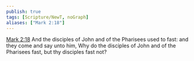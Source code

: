 ```yaml
---
publish: true
tags: [Scripture/NewT, noGraph]
aliases: ["Mark 2:18"]
---
```

[Mark 2:18](https://churchofjesuschrist.org/study/scriptures/nt/mark/2?lang=eng&id=p18#p18) And the disciples of John and of the Pharisees used to fast: and they come and say unto him, Why do the disciples of John and of the Pharisees fast, but thy disciples fast not?

